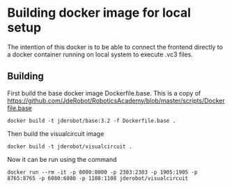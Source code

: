 # Building docker image for local setup

The intention of this docker is to be able to connect the frontend directly to a docker container running on local system to execute .vc3 files.

## Building
First build the base docker image Dockerfile.base. This is a copy of https://github.com/JdeRobot/RoboticsAcademy/blob/master/scripts/Dockerfile.base

```
docker build -t jderobot/base:3.2 -f Dockerfile.base .
```

Then build the visualcircuit image
```
docker build -t jderobot/visualcircuit .
```

Now it can be run using the command
```
docker run --rm -it -p 8000:8000 -p 2303:2303 -p 1905:1905 -p 8765:8765 -p 6080:6080 -p 1108:1108 jderobot/visualcircuit
```


